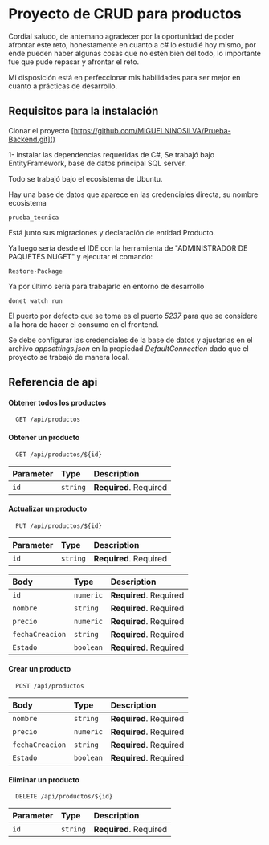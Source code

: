 
# Proyecto de CRUD para productos

Cordial saludo, de antemano agradecer por la oportunidad de poder afrontar este reto, honestamente en cuanto a c# lo estudié hoy mismo, por ende pueden haber algunas cosas que no estén bien del todo, lo importante fue que pude repasar y afrontar el reto.

Mi disposición está en perfeccionar mis habilidades para ser mejor en cuanto a prácticas de desarrollo.




## Requisitos para la instalación

Clonar el proyecto [https://github.com/MIGUELNINOSILVA/Prueba-Backend.git]()

1- Instalar las dependencias requeridas de C#, Se trabajó bajo EntityFramework, base de datos principal SQL server.

Todo se trabajó bajo el ecosistema de Ubuntu.

Hay una base de datos que aparece en las credenciales directa, su nombre ecosistema
```
prueba_tecnica
```

Está junto sus migraciones y declaración de entidad Producto.

Ya luego sería desde el IDE con la herramienta de "ADMINISTRADOR DE PAQUETES NUGET" y ejecutar el comando:

```
Restore-Package
```

Ya por último sería para trabajarlo en entorno de desarrollo 
```
donet watch run
```

El puerto por defecto que se toma es el puerto *5237* para que se considere a la hora de hacer el consumo en el frontend.

Se debe configurar las credenciales de la base de datos y ajustarlas en el archivo  *appsettings.json* en la propiedad *DefaultConnection* dado que el proyecto se trabajó de manera local.


## Referencia de api

#### Obtener todos los productos

```http
  GET /api/productos
```

#### Obtener un producto

```http
  GET /api/productos/${id}
```

| Parameter | Type     | Description                       |
| :-------- | :------- | :-------------------------------- |
| `id`      | `string` | **Required**. Required |

#### Actualizar un producto
```http
  PUT /api/productos/${id}
```
| Parameter | Type     | Description                       |
| :-------- | :------- | :-------------------------------- |
| `id`      | `string` | **Required**. Required |

| Body | Type     | Description                       |
| :-------- | :------- | :-------------------------------- |
| `id`      | `numeric` | **Required**. Required |
| `nombre`      | `string` | **Required**. Required |
| `precio`      | `numeric` | **Required**. Required |
| `fechaCreacion`      | `string` | **Required**. Required |
| `Estado`      | `boolean` | **Required**. Required |

#### Crear un producto
```http
  POST /api/productos
```

| Body | Type     | Description                       |
| :-------- | :------- | :-------------------------------- |
| `nombre`      | `string` | **Required**. Required |
| `precio`      | `numeric` | **Required**. Required |
| `fechaCreacion`      | `string` | **Required**. Required |
| `Estado`      | `boolean` | **Required**. Required |

#### Eliminar un producto

```http
  DELETE /api/productos/${id}
```

| Parameter | Type     | Description                       |
| :-------- | :------- | :-------------------------------- |
| `id`      | `string` | **Required**. Required |



